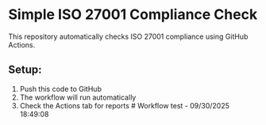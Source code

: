 # Simple ISO 27001 Compliance Check

This repository automatically checks ISO 27001 compliance using GitHub Actions.

## Setup:
1. Push this code to GitHub
2. The workflow will run automatically
3. Check the Actions tab for reports   
 #   W o r k f l o w   t e s t   -   0 9 / 3 0 / 2 0 2 5   1 8 : 4 9 : 0 8  
 